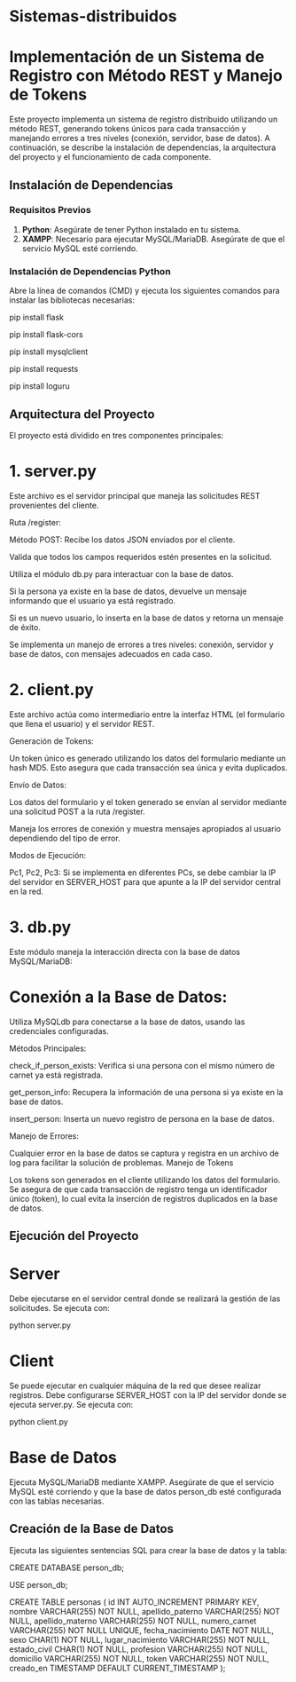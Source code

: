 # Sistemas-distribuidos

# Implementación de un Sistema de Registro con Método REST y Manejo de Tokens

Este proyecto implementa un sistema de registro distribuido utilizando un método REST, generando tokens únicos para cada transacción y manejando errores a tres niveles (conexión, servidor, base de datos). A continuación, se describe la instalación de dependencias, la arquitectura del proyecto y el funcionamiento de cada componente.

## Instalación de Dependencias

### Requisitos Previos
1. **Python**: Asegúrate de tener Python instalado en tu sistema.
2. **XAMPP**: Necesario para ejecutar MySQL/MariaDB. Asegúrate de que el servicio MySQL esté corriendo.

### Instalación de Dependencias Python
Abre la línea de comandos (CMD) y ejecuta los siguientes comandos para instalar las bibliotecas necesarias:

pip install flask

pip install flask-cors

pip install mysqlclient

pip install requests

pip install loguru

## Arquitectura del Proyecto
El proyecto está dividido en tres componentes principales:

# 1. server.py
Este archivo es el servidor principal que maneja las solicitudes REST provenientes del cliente.

Ruta /register:

Método POST: Recibe los datos JSON enviados por el cliente.

Valida que todos los campos requeridos estén presentes en la solicitud.

Utiliza el módulo db.py para interactuar con la base de datos.

Si la persona ya existe en la base de datos, devuelve un mensaje informando que el usuario ya está registrado.

Si es un nuevo usuario, lo inserta en la base de datos y retorna un mensaje de éxito.

Se implementa un manejo de errores a tres niveles: conexión, servidor y base de datos, con mensajes adecuados en cada caso.


# 2. client.py
Este archivo actúa como intermediario entre la interfaz HTML (el formulario que llena el usuario) y el servidor REST.


Generación de Tokens:

Un token único es generado utilizando los datos del formulario mediante un hash MD5. Esto asegura que cada transacción sea única y evita duplicados.


Envío de Datos:

Los datos del formulario y el token generado se envían al servidor mediante una solicitud POST a la ruta /register.

Maneja los errores de conexión y muestra mensajes apropiados al usuario dependiendo del tipo de error.


Modos de Ejecución:

Pc1, Pc2, Pc3: Si se implementa en diferentes PCs, se debe cambiar la IP del servidor en SERVER_HOST para que apunte a la IP del servidor central en la red.

# 3. db.py
Este módulo maneja la interacción directa con la base de datos MySQL/MariaDB:

# Conexión a la Base de Datos:
Utiliza MySQLdb para conectarse a la base de datos, usando las credenciales configuradas.


Métodos Principales:

check_if_person_exists: Verifica si una persona con el mismo número de carnet ya está registrada.

get_person_info: Recupera la información de una persona si ya existe en la base de datos.

insert_person: Inserta un nuevo registro de persona en la base de datos.


Manejo de Errores:

Cualquier error en la base de datos se captura y registra en un archivo de log para facilitar la solución de problemas.
Manejo de Tokens

Los tokens son generados en el cliente utilizando los datos del formulario. Se asegura de que cada transacción de registro tenga un identificador único (token), lo cual evita la inserción de registros duplicados en la base de datos.

## Ejecución del Proyecto

# Server 
Debe ejecutarse en el servidor central donde se realizará la gestión de las solicitudes. Se ejecuta con:


python server.py

# Client
Se puede ejecutar en cualquier máquina de la red que desee realizar registros. Debe configurarse SERVER_HOST con la IP del servidor donde se ejecuta server.py. Se ejecuta con:


python client.py


# Base de Datos
Ejecuta MySQL/MariaDB mediante XAMPP. Asegúrate de que el servicio MySQL esté corriendo y que la base de datos person_db esté configurada con las tablas necesarias.

## Creación de la Base de Datos
Ejecuta las siguientes sentencias SQL para crear la base de datos y la tabla:

CREATE DATABASE person_db;

USE person_db;

CREATE TABLE personas (
    id INT AUTO_INCREMENT PRIMARY KEY,
    nombre VARCHAR(255) NOT NULL,
    apellido_paterno VARCHAR(255) NOT NULL,
    apellido_materno VARCHAR(255) NOT NULL,
    numero_carnet VARCHAR(255) NOT NULL UNIQUE,
    fecha_nacimiento DATE NOT NULL,
    sexo CHAR(1) NOT NULL,
    lugar_nacimiento VARCHAR(255) NOT NULL,
    estado_civil CHAR(1) NOT NULL,
    profesion VARCHAR(255) NOT NULL,
    domicilio VARCHAR(255) NOT NULL,
    token VARCHAR(255) NOT NULL,
    creado_en TIMESTAMP DEFAULT CURRENT_TIMESTAMP
);


